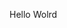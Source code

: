 Hello Wolrd
















































































































































































































































































































































































































































